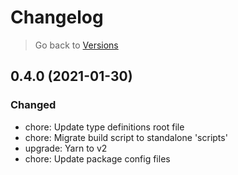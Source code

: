 # Changelog

> Go back to [Versions](../index.md#040-in-development)

## 0.4.0 (2021-01-30)

### Changed

- chore: Update type definitions root file
- chore: Migrate build script to standalone 'scripts'
- upgrade: Yarn to v2
- chore: Update package config files
